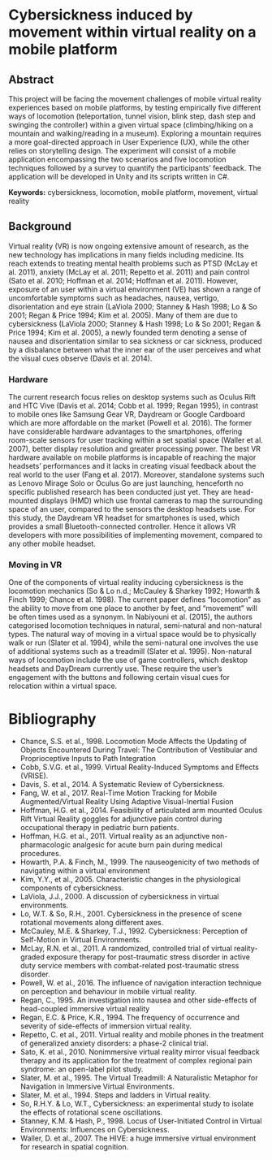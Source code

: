 # Cybersickness induced by movement within virtual reality on a mobile platform

## Abstract
This project will be facing the movement challenges of mobile virtual reality experiences based on mobile platforms, by testing empirically five different ways of locomotion (teleportation, tunnel vision, blink step, dash step and swinging the controller) within a given virtual space (climbing/hiking on a mountain and walking/reading in a museum). Exploring a mountain requires a more goal-directed approach in User Experience (UX), while the other relies on storytelling design. The experiment will consist of a mobile application encompassing the two scenarios and five locomotion techniques followed by a survey to quantify the participants’ feedback. The application will be developed in Unity and its scripts written in C#.

**Keywords:** cybersickness, locomotion, mobile platform, movement, virtual reality

## Background
Virtual reality (VR) is now ongoing extensive amount of research, as the new technology has implications in many fields including medicine. Its reach extends to treating mental health problems such as PTSD (McLay et al. 2011), anxiety (McLay et al. 2011; Repetto et al. 2011) and pain control (Sato et al. 2010; Hoffman et al. 2014; Hoffman et al. 2011). However, exposure of an user within a virtual environment (VE) has shown a range of uncomfortable symptoms such as headaches, nausea, vertigo, disorientation and eye strain (LaViola 2000; Stanney & Hash 1998; Lo & So 2001; Regan & Price 1994; Kim et al. 2005). Many of them are due to cybersickness (LaViola 2000; Stanney & Hash 1998; Lo & So 2001; Regan & Price 1994; Kim et al. 2005), a newly founded term denoting a sense of nausea and disorientation similar to sea sickness or car sickness, produced by a disbalance between what the inner ear of the user perceives and what the visual cues observe (Davis et al. 2014).

### Hardware
The current research focus relies on desktop systems such as Oculus Rift and HTC Vive (Davis et al. 2014; Cobb et al. 1999; Regan 1995), in contrast to mobile ones like Samsung Gear VR, Daydream or Google Cardboard which are more affordable on the market (Powell et al. 2016). The former have considerable hardware advantages to the smartphones, offering room-scale sensors for user tracking within a set spatial space (Waller et al. 2007), better display resolution and greater processing power. The best VR hardware available on mobile platforms is incapable of reaching the major headsets’ performances and it lacks in creating visual feedback about the real world to the user (Fang et al. 2017). Moreover, standalone systems such as Lenovo Mirage Solo or Oculus Go are just launching, henceforth no specific published research has been conducted just yet. They are head-mounted displays (HMD) which use frontal cameras to map the surrounding space of an user, compared to the sensors the desktop headsets use. For this study, the Daydream VR headset for smartphones is used, which provides a small Bluetooth-connected controller. Hence it allows VR developers with more possibilities of implementing movement, compared to any other mobile headset.

### Moving in VR
One of the components of virtual reality inducing cybersickness is the locomotion mechanics (So & Lo n.d.; McCauley & Sharkey 1992; Howarth & Finch 1999; Chance et al. 1998). The current paper defines “locomotion” as the ability to move from one place to another by feet, and “movement” will be often times used as a synonym. In Nabiyouni et al. (2015), the authors categorised locomotion techniques in natural, semi-natural and non-natural types. The natural way of moving in a virtual space would be to physically walk or run (Slater et al. 1994), while the semi-natural one involves the use of additional systems such as a treadmill (Slater et al. 1995). Non-natural ways of locomotion include the use of game controllers, which desktop headsets and DayDream currently use. These require the user’s engagement with the buttons and following certain visual cues for relocation within a virtual space.



# Bibliography
- Chance, S.S. et al., 1998. Locomotion Mode Affects the Updating of Objects Encountered During Travel: The Contribution of Vestibular and Proprioceptive Inputs to Path Integration
- Cobb, S.V.G. et al., 1999. Virtual Reality-Induced Symptoms and Effects (VRISE).
- Davis, S. et al., 2014. A Systematic Review of Cybersickness.
- Fang, W. et al., 2017. Real-Time Motion Tracking for Mobile Augmented/Virtual Reality Using Adaptive Visual-Inertial Fusion
- Hoffman, H.G. et al., 2014. Feasibility of articulated arm mounted Oculus Rift Virtual Reality goggles for adjunctive pain control during occupational therapy in pediatric burn patients. 
- Hoffman, H.G. et al., 2011. Virtual reality as an adjunctive non-pharmacologic analgesic for acute burn pain during medical procedures. 
- Howarth, P.A. & Finch, M., 1999. The nauseogenicity of two methods of navigating within a virtual environment
- Kim, Y.Y., et al., 2005. Characteristic changes in the physiological components of cybersickness.
- LaViola, J.J., 2000. A discussion of cybersickness in virtual environments.
- Lo, W.T. & So, R.H., 2001. Cybersickness in the presence of scene rotational movements along different axes.
- McCauley, M.E. & Sharkey, T.J., 1992. Cybersickness: Perception of Self-Motion in Virtual Environments.
- McLay, R.N. et al., 2011. A randomized, controlled trial of virtual reality-graded exposure therapy for post-traumatic stress disorder in active duty service members with combat-related post-traumatic stress disorder.
- Powell, W. et al., 2016. The influence of navigation interaction technique on perception and behaviour in mobile virtual reality.
- Regan, C., 1995. An investigation into nausea and other side-effects of head-coupled immersive virtual reality
- Regan, E.C. & Price, K.R., 1994. The frequency of occurrence and severity of side-effects of immersion virtual reality.
- Repetto, C. et al., 2011. Virtual reality and mobile phones in the treatment of generalized anxiety disorders: a phase-2 clinical trial.
- Sato, K. et al., 2010. Nonimmersive virtual reality mirror visual feedback therapy and its application for the treatment of complex regional pain syndrome: an open-label pilot study.
- Slater, M. et al., 1995. The Virtual Treadmill: A Naturalistic Metaphor for Navigation in Immersive Virtual Environments.
- Slater, M. et al., 1994. Steps and ladders in Virtual reality.
- So, R.H.Y. & Lo, W.T., Cybersickness: an experimental study to isolate the effects of rotational scene oscillations.
- Stanney, K.M. & Hash, P., 1998. Locus of User-Initiated Control in Virtual Environments: Influences on Cybersickness.
- Waller, D. et al., 2007. The HIVE: a huge immersive virtual environment for research in spatial cognition.
